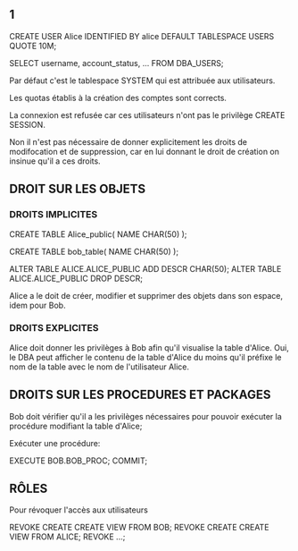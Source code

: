 ## 1

CREATE USER Alice IDENTIFIED BY alice DEFAULT TABLESPACE USERS QUOTE 10M;

SELECT username, account_status, ...
FROM DBA_USERS;

Par défaut c'est le tablespace SYSTEM qui est attribuée aux utilisateurs.

Les quotas établis à la création des comptes sont corrects.

La connexion est refusée car ces utilisateurs n'ont pas le privilège CREATE SESSION.

Non il n'est pas nécessaire de donner explicitement les droits de modifocation et de suppression, car en lui donnant le droit de création on insinue qu'il a ces droits.


## DROIT SUR LES OBJETS

### DROITS IMPLICITES

CREATE TABLE Alice_public(
    NAME CHAR(50)
);

CREATE TABLE bob_table(
    NAME CHAR(50)
);

ALTER TABLE ALICE.ALICE_PUBLIC ADD DESCR CHAR(50);
ALTER TABLE ALICE.ALICE_PUBLIC DROP DESCR;

Alice a le doit de créer, modifier et supprimer des objets dans son espace, idem pour Bob.

### DROITS EXPLICITES

Alice doit donner les privilèges à Bob afin qu'il visualise la table d'Alice.
Oui, le DBA peut afficher le contenu de la table d'Alice du moins qu'il préfixe le nom de la table avec le nom de l'utilisateur Alice.


## DROITS SUR LES PROCEDURES ET PACKAGES

Bob doit vérifier qu'il a les privilèges nécessaires pour pouvoir exécuter la procédure modifiant la table d'Alice;

Exécuter une procédure:

EXECUTE BOB.BOB_PROC;
COMMIT;


## RÔLES

Pour révoquer l'accès aux utilisateurs

REVOKE CREATE CREATE VIEW FROM BOB;
REVOKE CREATE CREATE VIEW FROM ALICE;
REVOKE ...;
